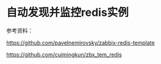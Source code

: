 # 自动发现并监控redis实例

参考资料：

https://github.com/pavelnemirovsky/zabbix-redis-template


https://github.com/cuimingkun/zbx_tem_redis   
